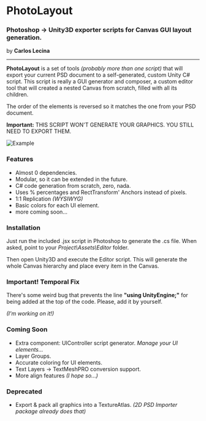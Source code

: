 # PhotoLayout

### Photoshop → Unity3D exporter scripts for Canvas GUI layout generation.

by **Carlos Lecina**

* * *

**PhotoLayout** is a set of tools _(probably more than one script)_ that will export your current PSD document to a self-generated, custom Unity C# script.
This script is really a GUI generator and composer, a custom editor tool that will created a nested Canvas from scratch, filled with all its children.

The order of the elements is reversed so it matches the one from your PSD document.

**Important:** THIS SCRIPT WON'T GENERATE YOUR GRAPHICS. YOU STILL NEED TO EXPORT THEM.


![Example](http://prntscr.com/ur2gxj)


### Features

-   Almost 0 dependencies.
-   Modular, so it can be extended in the future. 
-   C# code generation from scratch, zero, nada.
-   Uses % percentages and RectTransform' Anchors instead of pixels.
-   1:1 Replication _(WYSIWYG)_
-   Basic colors for each UI element.
-   more coming soon...

### Installation

Just run the included .jsx script in Photoshop to generate the .cs file. When asked, point to your _Project\Assets\Editor_ folder.

Then open Unity3D and execute the Editor script. This will generate the whole Canvas hierarchy and place every item in the Canvas.

### Important! Temporal Fix

There's some weird bug that prevents the line **"using UnityEngine;"** for being added at the top of the code. Please, add it by yourself.

_(I'm working on it!)_

### Coming Soon
- Extra component: UIController script generator. _Manage your UI elements..._
- Layer Groups.
- Accurate coloring for UI elements.
- Text Layers → TextMeshPRO conversion support.
- More align features _(I hope so...)_

### Deprecated
- Export & pack all graphics into a TextureAtlas. _(2D PSD Importer package already does that)_
